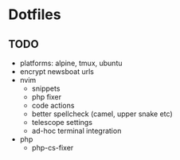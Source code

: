 # Dotfiles

## TODO
* platforms: alpine, tmux, ubuntu
* encrypt newsboat urls
* nvim 
    * snippets
    * php fixer
    * code actions
    * better spellcheck (camel, upper snake etc)
    * telescope settings
    * ad-hoc terminal integration
    <!-- * comments -->
    <!-- * php formatter -->
    <!-- * find-replace -->
* php
    * php-cs-fixer
